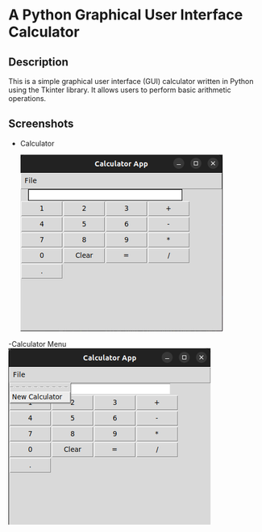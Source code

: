 # A Python Graphical User Interface Calculator

## Description
This is a simple graphical user interface (GUI) calculator written in Python using the Tkinter library. It allows users to perform basic arithmetic operations.

## Screenshots 

- Calculator 

  ![Screenshot](calc.png)

-Calculator Menu
  ![Screenshot](calc_menu.png)
